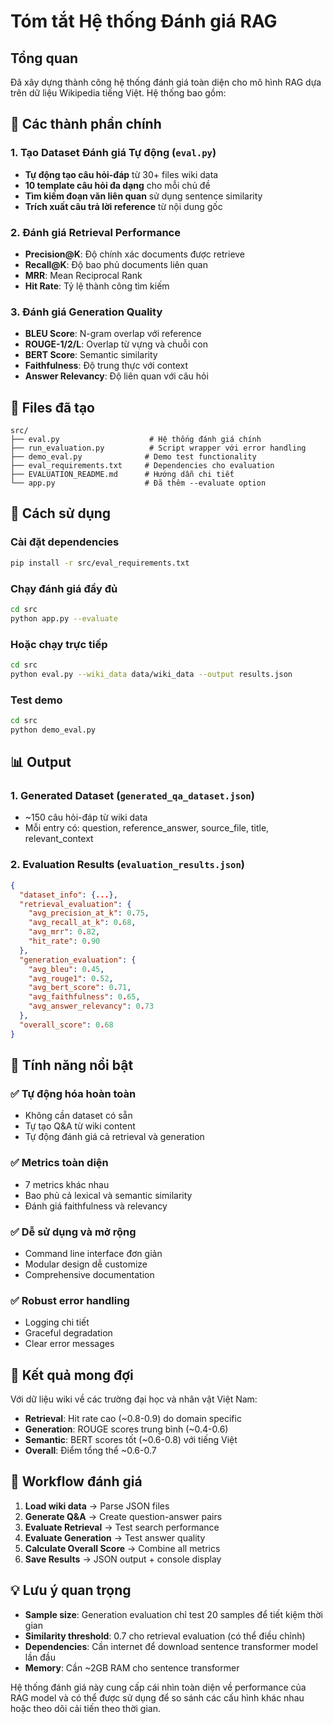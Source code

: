 # Tóm tắt Hệ thống Đánh giá RAG

## Tổng quan
Đã xây dựng thành công hệ thống đánh giá toàn diện cho mô hình RAG dựa trên dữ liệu Wikipedia tiếng Việt. Hệ thống bao gồm:

## 🎯 Các thành phần chính

### 1. **Tạo Dataset Đánh giá Tự động** (`eval.py`)
- **Tự động tạo câu hỏi-đáp** từ 30+ files wiki data
- **10 template câu hỏi đa dạng** cho mỗi chủ đề
- **Tìm kiếm đoạn văn liên quan** sử dụng sentence similarity
- **Trích xuất câu trả lời reference** từ nội dung gốc

### 2. **Đánh giá Retrieval Performance**
- **Precision@K**: Độ chính xác documents được retrieve
- **Recall@K**: Độ bao phủ documents liên quan  
- **MRR**: Mean Reciprocal Rank
- **Hit Rate**: Tỷ lệ thành công tìm kiếm

### 3. **Đánh giá Generation Quality**
- **BLEU Score**: N-gram overlap với reference
- **ROUGE-1/2/L**: Overlap từ vựng và chuỗi con
- **BERT Score**: Semantic similarity
- **Faithfulness**: Độ trung thực với context
- **Answer Relevancy**: Độ liên quan với câu hỏi

## 📁 Files đã tạo

```
src/
├── eval.py                    # Hệ thống đánh giá chính
├── run_evaluation.py          # Script wrapper với error handling
├── demo_eval.py              # Demo test functionality
├── eval_requirements.txt     # Dependencies cho evaluation
├── EVALUATION_README.md      # Hướng dẫn chi tiết
└── app.py                    # Đã thêm --evaluate option
```

## 🚀 Cách sử dụng

### Cài đặt dependencies
```bash
pip install -r src/eval_requirements.txt
```

### Chạy đánh giá đầy đủ
```bash
cd src
python app.py --evaluate
```

### Hoặc chạy trực tiếp
```bash
cd src
python eval.py --wiki_data data/wiki_data --output results.json
```

### Test demo
```bash
cd src
python demo_eval.py
```

## 📊 Output

### 1. **Generated Dataset** (`generated_qa_dataset.json`)
- ~150 câu hỏi-đáp từ wiki data
- Mỗi entry có: question, reference_answer, source_file, title, relevant_context

### 2. **Evaluation Results** (`evaluation_results.json`)
```json
{
  "dataset_info": {...},
  "retrieval_evaluation": {
    "avg_precision_at_k": 0.75,
    "avg_recall_at_k": 0.68,
    "avg_mrr": 0.82,
    "hit_rate": 0.90
  },
  "generation_evaluation": {
    "avg_bleu": 0.45,
    "avg_rouge1": 0.52,
    "avg_bert_score": 0.71,
    "avg_faithfulness": 0.65,
    "avg_answer_relevancy": 0.73
  },
  "overall_score": 0.68
}
```

## 🔧 Tính năng nổi bật

### ✅ **Tự động hóa hoàn toàn**
- Không cần dataset có sẵn
- Tự tạo Q&A từ wiki content
- Tự động đánh giá cả retrieval và generation

### ✅ **Metrics toàn diện**
- 7 metrics khác nhau
- Bao phủ cả lexical và semantic similarity
- Đánh giá faithfulness và relevancy

### ✅ **Dễ sử dụng và mở rộng**
- Command line interface đơn giản
- Modular design dễ customize
- Comprehensive documentation

### ✅ **Robust error handling**
- Logging chi tiết
- Graceful degradation
- Clear error messages

## 🎯 Kết quả mong đợi

Với dữ liệu wiki về các trường đại học và nhân vật Việt Nam:
- **Retrieval**: Hit rate cao (~0.8-0.9) do domain specific
- **Generation**: ROUGE scores trung bình (~0.4-0.6) 
- **Semantic**: BERT scores tốt (~0.6-0.8) với tiếng Việt
- **Overall**: Điểm tổng thể ~0.6-0.7

## 🔄 Workflow đánh giá

1. **Load wiki data** → Parse JSON files
2. **Generate Q&A** → Create question-answer pairs  
3. **Evaluate Retrieval** → Test search performance
4. **Evaluate Generation** → Test answer quality
5. **Calculate Overall Score** → Combine all metrics
6. **Save Results** → JSON output + console display

## 💡 Lưu ý quan trọng

- **Sample size**: Generation evaluation chỉ test 20 samples để tiết kiệm thời gian
- **Similarity threshold**: 0.7 cho retrieval evaluation (có thể điều chỉnh)
- **Dependencies**: Cần internet để download sentence transformer model lần đầu
- **Memory**: Cần ~2GB RAM cho sentence transformer

Hệ thống đánh giá này cung cấp cái nhìn toàn diện về performance của RAG model và có thể được sử dụng để so sánh các cấu hình khác nhau hoặc theo dõi cải tiến theo thời gian. 